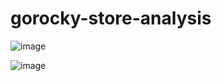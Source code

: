 # gorocky-store-analysis

![image](https://github.com/user-attachments/assets/0c4692dd-e841-4683-9320-e252b46eb3dd)

![image](https://github.com/user-attachments/assets/4c070875-2eed-4ee2-bd5d-9c7cad8cc89a)

